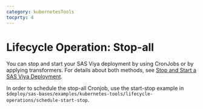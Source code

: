 ```yaml
---
category: kubernetesTools
tocprty: 4
---
```


# Lifecycle Operation: Stop-all

You can stop and start your SAS Viya deployment by using CronJobs or by applying transformers. For details about both methods, see [Stop and Start a SAS Viya Deployment](http://documentation.sas.com/doc/en/itopscdc/default/itopssrv/n0pwhguy22yhe0n1d7pgi63mf6pb.htm#p17xfmmjjkma1dn1b5dcx3e5ejxq).

In order to schedule the stop-all Cronjob, use the start-stop example in `$deploy/sas-bases/examples/kubernetes-tools/lifecycle-operations/schedule-start-stop`.
